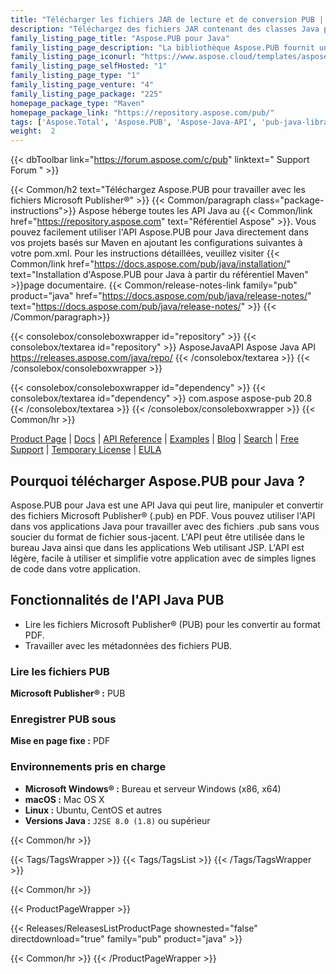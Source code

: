 ```yaml
---
title: "Télécharger les fichiers JAR de lecture et de conversion PUB | API Aspose.PUB"
description: "Téléchargez des fichiers JAR contenant des classes Java pour analyser, traiter et convertir les formats de documents Microsoft Publisher en PDF via l'API sur site."
family_listing_page_title: "Aspose.PUB pour Java"
family_listing_page_description: "La bibliothèque Aspose.PUB fournit une API simple et pratique qui peut charger et convertir des fichiers PUB en PDF. Il est implémenté à l'aide de Java et peut être utilisé avec n'importe quelle application basée sur Java, y compris les applications Web ou de bureau."
family_listing_page_iconurl: "https://www.aspose.cloud/templates/aspose/App_Themes/V3/images/pub/272x272/aspose_pub-for-java.png"
family_listing_page_selfHosted: "1"
family_listing_page_type: "1"
family_listing_page_venture: "4"
family_listing_page_package: "225"
homepage_package_type: "Maven"
homepage_package_link: "https://repository.aspose.com/pub/"
tags: ['Aspose.Total', 'Aspose.PUB', 'Aspose-Java-API', 'pub-java-library', 'pub-java-class', 'PUB', 'PDF', 'Microsoft-Publisher', 'PUB-conversion', 'Convert-PUB', 'PUB-to-PDF', 'metadata', 'Windows', 'Linux', 'Mac', 'J2SE', 'Maven', 'edit-metadata', 'modify-metadata']
weight:  2
---
```


{{< dbToolbar link="https://forum.aspose.com/c/pub" linktext=" Support Forum " >}}

{{< Common/h2 text="Téléchargez Aspose.PUB pour travailler avec les fichiers Microsoft Publisher®"  >}}
{{< Common/paragraph class="package-instructions">}}
Aspose héberge toutes les API Java au
{{< Common/link href="https://repository.aspose.com" text="Référentiel Aspose"  >}}. Vous pouvez facilement utiliser l'API Aspose.PUB pour Java directement dans vos projets basés sur Maven en ajoutant les configurations suivantes à votre pom.xml. Pour les instructions détaillées, veuillez visiter
{{< Common/link href="https://docs.aspose.com/pub/java/installation/" text="Installation d'Aspose.PUB pour Java à partir du référentiel Maven"  >}}page documentaire.
{{< Common/release-notes-link family="pub" product="java" href="https://docs.aspose.com/pub/java/release-notes/" text="https://docs.aspose.com/pub/java/release-notes/"  >}}
{{< /Common/paragraph>}}

{{< consolebox/consoleboxwrapper id="repository" >}}
   {{< consolebox/textarea id="repository" >}} 
      <repository>
      <id>AsposeJavaAPI</id>
      <name>Aspose Java API</name>
      <url>https://releases.aspose.com/java/repo/</url>
      </repository> 
   {{< /consolebox/textarea >}}
{{< /consolebox/consoleboxwrapper >}}

{{< consolebox/consoleboxwrapper id="dependency" >}}
   {{< consolebox/textarea id="dependency" >}}
      <dependency>
      <groupId>com.aspose</groupId>
      <artifactId>aspose-pub</artifactId>
      <version>20.8</version>
      </dependency>
   {{< /consolebox/textarea >}}
{{< /consolebox/consoleboxwrapper >}}
{{< Common/hr >}}

[Product Page](https://products.aspose.com/pub/java) | [Docs](https://docs.aspose.com/pub/java/) | [API Reference](https://reference.aspose.com/pub/java) | [Examples](https://github.com/aspose-pub/Aspose.PUB-for-Java/tree/master/Examples) | [Blog](https://blog.aspose.com/category/pub/) | [Search](https://search.aspose.com/) | [Free Support](https://forum.aspose.com/c/pub) | [Temporary License](https://purchase.aspose.com/temporary-license) | [EULA](https://about.aspose.com/legal/eula/)

## Pourquoi télécharger Aspose.PUB pour Java ?

Aspose.PUB pour Java est une API Java qui peut lire, manipuler et convertir des fichiers Microsoft Publisher® (.pub) en PDF. Vous pouvez utiliser l'API dans vos applications Java pour travailler avec des fichiers .pub sans vous soucier du format de fichier sous-jacent. L'API peut être utilisée dans le bureau Java ainsi que dans les applications Web utilisant JSP. L'API est légère, facile à utiliser et simplifie votre application avec de simples lignes de code dans votre application.

## Fonctionnalités de l'API Java PUB

- Lire les fichiers Microsoft Publisher® (PUB) pour les convertir au format PDF.
- Travailler avec les métadonnées des fichiers PUB.

### Lire les fichiers PUB

**Microsoft Publisher® :** PUB

### Enregistrer PUB sous

**Mise en page fixe :** PDF

### Environnements pris en charge

- **Microsoft Windows® :** Bureau et serveur Windows (x86, x64)
- **macOS :** Mac OS X
- **Linux :** Ubuntu, CentOS et autres
- **Versions Java :** `J2SE 8.0 (1.8)` ou supérieur

{{< Common/hr >}}

{{< Tags/TagsWrapper >}}
 {{< Tags/TagsList >}}
{{< /Tags/TagsWrapper >}}

{{< Common/hr >}}

{{< ProductPageWrapper >}}
<!-- ReleasesListProductPage-->
   {{< Releases/ReleasesListProductPage shownested="false"  directdownload="true" family="pub" product="java" >}}
<!-- /ReleasesListProductPage-->
{{< Common/hr >}}
{{< /ProductPageWrapper >}}

